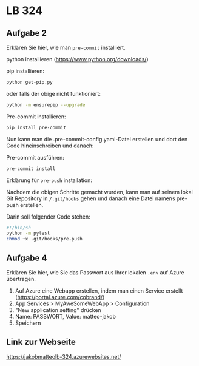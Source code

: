# LB 324

## Aufgabe 2

Erklären Sie hier, wie man `pre-commit` installiert.

python installieren (https://www.python.org/downloads/)

pip installieren:

```sh
python get-pip.py
```
oder falls der obige nicht funktioniert:
```sh
python -m ensurepip --upgrade
```

Pre-commit installieren:

```sh
pip install pre-commit
```
Nun kann man die .pre-commit-config.yaml-Datei erstellen und dort den Code hineinschreiben und danach:

Pre-commit ausführen:

```sh
pre-commit install
```

Erklärung für `pre-push` installation:

Nachdem die obigen Schritte gemacht wurden, kann man auf seinem lokal Git Repository in `/.git/hooks` gehen und danach eine Datei namens pre-push erstellen.

Darin soll folgender Code stehen:

```sh
#!/bin/sh
python -m pytest
chmod +x .git/hooks/pre-push
```


## Aufgabe 4

Erklären Sie hier, wie Sie das Passwort aus Ihrer lokalen `.env` auf Azure übertragen.

1. Auf Azure eine Webapp erstellen, indem man einen Service erstellt (https://portal.azure.com/cobrand/)
2. App Services > MyAweSomeWebApp > Configuration
3. "New application setting" drücken
4. Name: PASSWORT, Value: matteo-jakob
5. Speichern

## Link zur Webseite

https://jakobmatteolb-324.azurewebsites.net/
